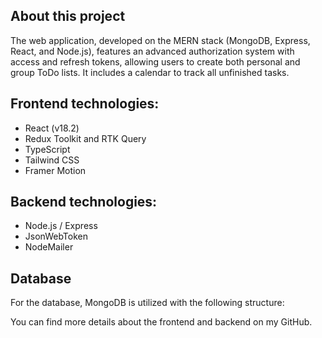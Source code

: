 ## About this project

The web application, developed on the MERN stack (MongoDB, Express, React, and Node.js), features an advanced authorization system with access and refresh tokens, allowing users to create both personal and group ToDo lists. It includes a calendar to track all unfinished tasks.

## Frontend technologies:

* React (v18.2)
* Redux Toolkit and RTK Query
* TypeScript
* Tailwind CSS
* Framer Motion

## Backend technologies:

* Node.js / Express
* JsonWebToken
* NodeMailer

## Database
For the database, MongoDB is utilized with the following structure:


You can find more details about the frontend and backend on my GitHub.
